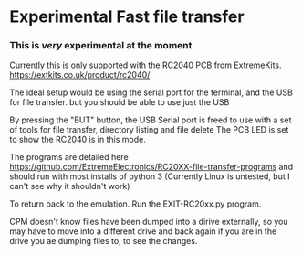 # Experimental Fast file transfer 

### This is _very_ experimental at the moment

Currently this is only supported with the RC2040 PCB from ExtremeKits. https://extkits.co.uk/product/rc2040/

The ideal setup would be using the serial port for the terminal, and the USB for file transfer. but you should be able to use just the USB

By pressing the "BUT" button, the USB Serial port is freed to use with a set of tools for file transfer, directory listing and file delete
The PCB LED is set to show the RC2040 is in this mode. 

The programs are detailed here https://github.com/ExtremeElectronics/RC20XX-file-transfer-programs and should run with most installs of python 3
(Currently Linux is untested, but I can't see why it shouldn't work) 

To return back to the emulation. Run the EXIT-RC20xx.py program.

CPM doesn't know files have been dumped into a dirive externally, so you may have to move into a different drive and back again if you are in the drive you ae dumping files to, to see the changes. 
